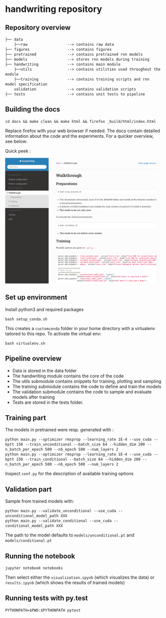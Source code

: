 # handwriting repository


## Repository overview

    ├── data
        ├──raw                  --> contains raw data
    ├── figures                 --> contains figures
    ├── pretrained              --> contains pretrained rnn models
    ├── models                  --> stores rnn models during training
    ├── handwriting             --> contains main module
        ├──utils                --> contains utilities used throughout the module
        ├──training             --> contains training scripts and rnn model specification
        validation              --> contains validation scripts
    ├── tests                   --> contains unit tests to pipeline

## Building the docs

    cd docs && make clean && make html && firefox _build/html/index.html

Replace firefox with your web browser if needed.
The docs contain detailed information about the code and the experiments.
For a quicker overview, see below:

Quick peek :

![figure](/docs/installation/peek.png)

## Set up environment

Install python3 and required packages

    bash setup_conda.sh

This creates a `customconda` folder in your home directory with a virtualenv tailored to this repo.
To activate the virtual env:

    bash virtualenv.sh


## Pipeline overview

- Data is stored in the data folder
- The handwriting module contains the core of the code
- The utils submodule contains snippets for training, plotting and sampling
- The training submodule contains the code to define and train the models
- The validation submodule contains the code to sample and evaluate models after training
- Tests are stored in the tests folder.


## Training part

The models in pretrained were resp. generated with :

    python main.py --optimizer rmsprop --learning_rate 1E-4 --use_cuda --bptt 150 --train_unconditional --batch_size 64 --hidden_dim 200 --n_batch_per_epoch 500 --nb_epoch 500 --num_layers 2
    python main.py --optimizer rmsprop --learning_rate 1E-4 --use_cuda --bptt 150 --train_conditional --batch_size 64 --hidden_dim 200 --n_batch_per_epoch 500 --nb_epoch 500 --num_layers 2

Inspect `conf.py` for the description of available training options


## Validation part

Sample from trained models with:

    python main.py --validate_unconditional --use_cuda --unconditional_model_path XXX
    python main.py --validate_conditional --use_cuda --conditional_model_path XXX

The path to the model defaults to `models/unconditional.pt` and `models/conditional.pt`


## Running the notebook

    jupyter notebook notebooks

Then select either the `visualization.ipynb` (which visualizes the data) or `results.ipynb` (which shows the results of trained models)


## Running tests with py.test

    PYTHONPATH=$PWD:$PYTHONPATH pytest
